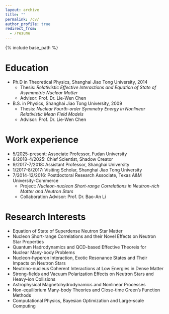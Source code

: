 ```yaml
---
layout: archive
title: ""
permalink: /cv/
author_profile: true
redirect_from:
  - /resume
---
```


{% include base_path %}

Education
======
* Ph.D in Theoretical Physics, Shanghai Jiao Tong University, 2014
  * Thesis: *Relativistic Effective Interactions and Equation of State of Asymmetric Nuclear Matter*
  * Advisor: Prof. Dr. Lie-Wen Chen
* B.S. in Physics, Shanghai Jiao Tong University, 2009
  * Thesis: *Nuclear Fourth-order Symmetry Energy in Nonlinear Relativistic Mean Field Models*
  * Advisor: Prof. Dr. Lie-Wen Chen

Work experience
======
* 5/2025-present: Associate Professor, Fudan University
* 8/2018-4/2025: Chief Scientist, Shadow Creator
* 9/2017-7/2018: Assistant Professor, Shanghai University
* 1/2017-8/2017: Visiting Scholar, Shanghai Jiao Tong University
* 7/2014-12/2016: Postdoctoral Research Associate, Texas A&M University-Commerce
  * Project: *Nucleon-nucleon Short-range Correlations in Neutron-rich Matter and Neutron Stars*
  * Collaboration Advisor: Prof. Dr. Bao-An Li


Research Interests
======
* Equation of State of Superdense Neutron Star Matter
* Nucleon Short-range Correlations and their Novel Effects on Neutron Star Properties
* Quantum Hadrodynamics and QCD-based Effective Theoreis for Nuclear Many-body Problems
* Nucleon-hyperon Interaction, Exotic Resonance States and Their Impacts on Neutron Stars
* Neutrino-nucleus Coherent Interactions at Low Energies in Dense Matter
* Strong-fields and Vacuum Polarization Effects on Neutron Stars and Heavy-ion Collisions
* Astrophysical Magnetohydrodynamics and Nonlinear Processes
* Non-equilibrium Many-body Theories and Close-time Green’s Function Methods
* Computational Physics, Bayesian Optimization and Large-scale Computing


